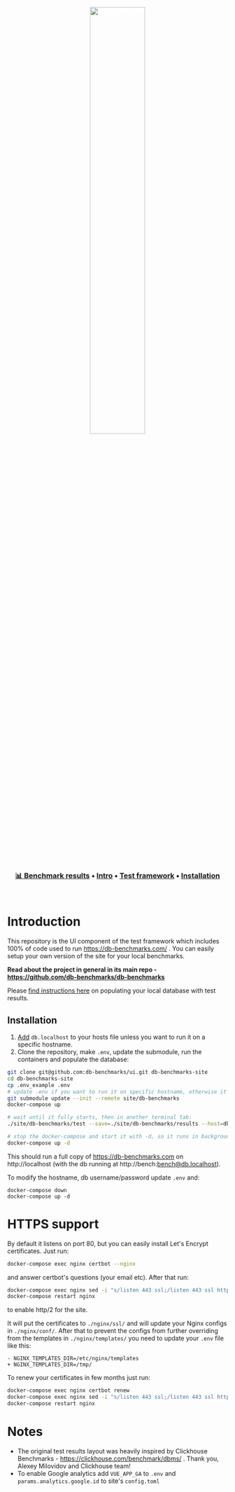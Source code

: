 <p align="center">
  <a href="https://db-benchmarks.com" target="_blank" rel="noopener">
    <img id="intro" src="./logo.svg" width="50%" alt="db-benchmarks logo" style="color: white">
  </a>
</p>

<h3 align="center">
  <a href="https://db-benchmarks.com">📊 Benchmark results</a> •
  <a href="#introduction">Intro</a> •
  <a href="https://github.com/db-benchmarks/db-benchmarks/#intro">Test framework</a> •
  <a href="#installation">Installation</a>
</h3>

<p>&nbsp;</p>

# Introduction

This repository is the UI component of the test framework which includes 100% of code used to run https://db-benchmarks.com/ . You can easily setup your own version of the site for your local benchmarks.

**Read about the project in general in its main repo - https://github.com/db-benchmarks/db-benchmarks**

Please [find instructions here](https://github.com/db-benchmarks/db-benchmarks#save-to-db-to-visualize) on populating your local database with test results.

## Installation

1. [Add](https://linuxize.com/post/how-to-edit-your-hosts-file/) `db.localhost` to your hosts file unless you want to run it on a specific hostname.
2. Clone the repository, make `.env`, update the submodule, run the containers and populate the database:
```bash
git clone git@github.com:db-benchmarks/ui.git db-benchmarks-site
cd db-benchmarks-site
cp .env_example .env
# update .env if you want to run it on specific hostname, otherwise it will run on localhost and db.localhost
git submodule update --init --remote site/db-benchmarks
docker-compose up

# wait until it fully starts, then in another terminal tab:
./site/db-benchmarks/test --save=./site/db-benchmarks/results --host=db.localhost --port=80 --username=bench --password=bench

# stop the docker-compose and start it with -d, so it runs in background
docker-compose up -d
```

This should run a full copy of https://db-benchmarks.com on http://localhost (with the db running at http://bench:bench@db.localhost).

To modify the hostname, db username/password update `.env` and:
```
docker-compose down
docker-compose up -d
```

# HTTPS support

By default it listens on port 80, but you can easily install Let's Encrypt certificates. Just run:

```bash
docker-compose exec nginx certbot --nginx
```

and answer certbot's questions (your email etc). After that run:

```bash
docker-compose exec nginx sed -i "s/listen 443 ssl;/listen 443 ssl http2;/" /etc/nginx/conf.d/site.conf
docker-compose restart nginx
```

to enable http/2 for the site.

It will put the certificates to `./nginx/ssl/` and will update your Nginx configs in `./nginx/conf/`. After that to prevent the configs from further overriding from the templates in `./nginx/templates/` you need to update your `.env` file like this:

```
- NGINX_TEMPLATES_DIR=/etc/nginx/templates
+ NGINX_TEMPLATES_DIR=/tmp/
```

To renew your certificates in few months just run:

```bash
docker-compose exec nginx certbot renew
docker-compose exec nginx sed -i "s/listen 443 ssl;/listen 443 ssl http2;/" /etc/nginx/conf.d/site.conf
docker-compose restart nginx
```

# Notes

* The original test results layout was heavily inspired by Clickhouse Benchmarks - https://clickhouse.com/benchmark/dbms/ . Thank you, Alexey Milovidov and Clickhouse team!
* To enable Google analytics add `VUE_APP_GA` to `.env` and `params.analytics.google.id` to site's `config.toml`
